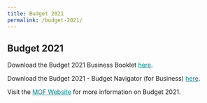 ```yaml
---
title: Budget 2021
permalink: /budget-2021/
---
```


## Budget 2021

Download the Budget 2021 Business Booklet <a href="https://www.google.com.sg/" target="_blank" style="color:#037e8a">here</a>.

Download the Budget 2021 - Budget Navigator (for Business) <a href="/images/govassist/Budget 2021 Navigator (businesses).pdf" target="_blank" style="color:#037e8a">here</a>.

Visit the <a href="https://www.mof.gov.sg/" target="_blank" style="color:#037e8a">MOF Website</a> for more information on Budget 2021.